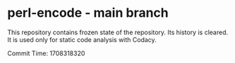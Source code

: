# perl-encode - main branch

This repository contains frozen state of the repository.
Its history is cleared. It is used only for static code
analysis with Codacy.

Commit Time: 1708318320